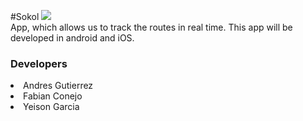 #Sokol 
<img src="https://travis-ci.org/Tuapp2016/Sokol.svg?branch=master"/> <br/>
App, which allows us to track the routes in real time. This app will be developed in android and iOS.
<h3>Developers</h3>
<ou>
<li>Andres Gutierrez</li>
<li>Fabian Conejo</li>
<li>Yeison Garcia</li>
</ou>
